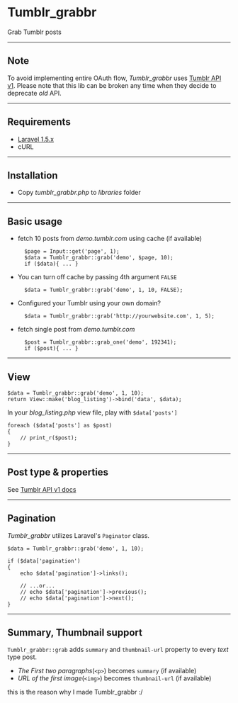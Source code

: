 # Tumblr_grabbr

Grab Tumblr posts

---


## Note

To avoid implementing entire OAuth flow, *Tumblr_grabbr* uses [Tumblr API v1](http://www.tumblr.com/docs/en/api/v1). Please note that this lib can be broken any time when they decide to deprecate *old* API.

---


## Requirements

- [Laravel 1.5.x](http://laravel.com)
- cURL


---


## Installation

- Copy *tumblr_grabbr.php* to *libraries* folder


---

## Basic usage


- fetch 10 posts from *demo.tumblr.com* using cache (if available)

		$page = Input::get('page', 1);
		$data = Tumblr_grabbr::grab('demo', $page, 10);
		if ($data){ ... }


- You can turn off cache by passing 4th argument `FALSE`
		
		$data = Tumblr_grabbr::grab('demo', 1, 10, FALSE);



- Configured your Tumblr using your own domain?
		
		$data = Tumblr_grabbr::grab('http://yourwebsite.com', 1, 5);


- fetch single post from *demo.tumblr.com*
		
		$post = Tumblr_grabbr::grab_one('demo', 192341);
		if ($post){ ... }

---

## View
	

	$data = Tumblr_grabbr::grab('demo', 1, 10);
	return View::make('blog_listing')->bind('data', $data);


In your *blog_listing.php* view file, play with `$data['posts']`

	foreach ($data['posts'] as $post)
	{
		// print_r($post);
	}


---


## Post type & properties

See [Tumblr API v1 docs](http://www.tumblr.com/docs/en/api/v1)


---


## Pagination

*Tumblr_grabbr* utilizes Laravel's `Paginator` class. 


	$data = Tumblr_grabbr::grab('demo', 1, 10);
	
	if ($data['pagination')
	{
		echo $data['pagination']->links();

		// ...or...
		// echo $data['pagination']->previous();
		// echo $data['pagination']->next();
	}


---

## Summary, Thumbnail support

`Tumblr_grabbr::grab` adds `summary` and `thumbnail-url` property to every *text* type post.


- *The First two paragraphs*(`<p>`) becomes `summary` (if available)
- *URL of the first image*(`<img>`) becomes `thumbnail-url` (if available)

this is the reason why I made Tumblr_grabbr :/


